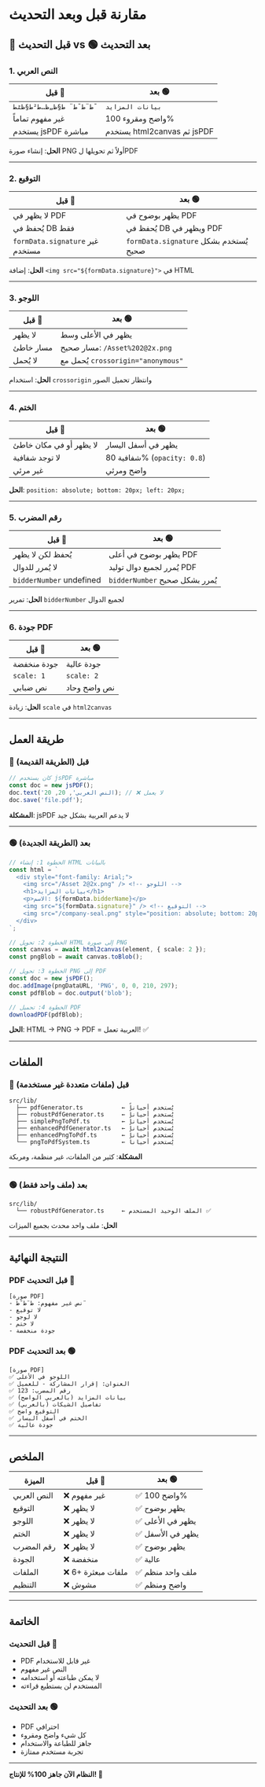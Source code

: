 # مقارنة قبل وبعد التحديث

## 🔴 قبل التحديث vs 🟢 بعد التحديث

### 1. النص العربي

| قبل 🔴 | بعد 🟢 |
|--------|--------|
| `ط¨ط¯ط¨ ط§ظ„ظ…ط²ط§ظٹط¯` | `بيانات المزايد` |
| غير مفهوم تماماً | واضح ومقروء 100% |
| يستخدم jsPDF مباشرة | يستخدم html2canvas ثم jsPDF |

**الحل**: إنشاء صورة PNG أولاً ثم تحويلها لPDF

---

### 2. التوقيع

| قبل 🔴 | بعد 🟢 |
|--------|--------|
| لا يظهر في PDF | يظهر بوضوح في PDF |
| يُحفظ في DB فقط | يُحفظ في DB ويظهر في PDF |
| `formData.signature` غير مستخدم | `formData.signature` يُستخدم بشكل صحيح |

**الحل**: إضافة `<img src="${formData.signature}">` في HTML

---

### 3. اللوجو

| قبل 🔴 | بعد 🟢 |
|--------|--------|
| لا يظهر | يظهر في الأعلى وسط |
| مسار خاطئ | مسار صحيح: `/Asset%202@2x.png` |
| لا يُحمل | يُحمل مع `crossorigin="anonymous"` |

**الحل**: استخدام `crossorigin` وانتظار تحميل الصور

---

### 4. الختم

| قبل 🔴 | بعد 🟢 |
|--------|--------|
| لا يظهر أو في مكان خاطئ | يظهر في أسفل اليسار |
| لا توجد شفافية | شفافية 80% (`opacity: 0.8`) |
| غير مرئي | واضح ومرئي |

**الحل**: `position: absolute; bottom: 20px; left: 20px;`

---

### 5. رقم المضرب

| قبل 🔴 | بعد 🟢 |
|--------|--------|
| يُحفظ لكن لا يظهر | يظهر بوضوح في أعلى PDF |
| لا يُمرر للدوال | يُمرر لجميع دوال توليد PDF |
| `bidderNumber` undefined | `bidderNumber` يُمرر بشكل صحيح |

**الحل**: تمرير `bidderNumber` لجميع الدوال

---

### 6. جودة PDF

| قبل 🔴 | بعد 🟢 |
|--------|--------|
| جودة منخفضة | جودة عالية |
| `scale: 1` | `scale: 2` |
| نص ضبابي | نص واضح وحاد |

**الحل**: زيادة `scale` في `html2canvas`

---

## طريقة العمل

### 🔴 قبل (الطريقة القديمة)

```typescript
// كان يستخدم jsPDF مباشرة
const doc = new jsPDF();
doc.text('النص العربي', 20, 20); // ❌ لا يعمل
doc.save('file.pdf');
```

**المشكلة**: jsPDF لا يدعم العربية بشكل جيد

---

### 🟢 بعد (الطريقة الجديدة)

```typescript
// الخطوة 1: إنشاء HTML بالبيانات
const html = `
  <div style="font-family: Arial;">
    <img src="/Asset 2@2x.png" /> <!-- اللوجو -->
    <h1>بيانات المزايد</h1>
    <p>الاسم: ${formData.bidderName}</p>
    <img src="${formData.signature}" /> <!-- التوقيع -->
    <img src="/company-seal.png" style="position: absolute; bottom: 20px; left: 20px;" /> <!-- الختم -->
  </div>
`;

// الخطوة 2: تحويل HTML إلى صورة PNG
const canvas = await html2canvas(element, { scale: 2 });
const pngBlob = await canvas.toBlob();

// الخطوة 3: تحويل PNG إلى PDF
const doc = new jsPDF();
doc.addImage(pngDataURL, 'PNG', 0, 0, 210, 297);
const pdfBlob = doc.output('blob');

// الخطوة 4: تحميل PDF
downloadPDF(pdfBlob);
```

**الحل**: HTML → PNG → PDF = العربية تعمل! ✅

---

## الملفات

### 🔴 قبل (ملفات متعددة غير مستخدمة)

```
src/lib/
  ├── pdfGenerator.ts           ← يُستخدم أحياناً
  ├── robustPdfGenerator.ts     ← يُستخدم أحياناً
  ├── simplePngToPdf.ts         ← يُستخدم أحياناً
  ├── enhancedPdfGenerator.ts   ← يُستخدم أحياناً
  ├── enhancedPngToPdf.ts       ← يُستخدم أحياناً
  └── pngToPdfSystem.ts         ← يُستخدم أحياناً
```

**المشكلة**: كثير من الملفات، غير منظمة، ومربكة

---

### 🟢 بعد (ملف واحد فقط)

```
src/lib/
  └── robustPdfGenerator.ts     ← الملف الوحيد المستخدم ✅
```

**الحل**: ملف واحد محدث بجميع الميزات

---

## النتيجة النهائية

### PDF قبل التحديث 🔴
```
[صورة PDF]
- نص غير مفهوم: ط¨ط¯ط¨
- لا توقيع
- لا لوجو
- لا ختم
- جودة منخفضة
```

### PDF بعد التحديث 🟢
```
[صورة PDF]
✅ اللوجو في الأعلى
✅ العنوان: إقرار المشاركة - للعميل
✅ رقم المضرب: 123
✅ بيانات المزايد (بالعربي الواضح)
✅ تفاصيل الشيكات (بالعربي)
✅ التوقيع واضح
✅ الختم في أسفل اليسار
✅ جودة عالية
```

---

## الملخص

| الميزة | قبل 🔴 | بعد 🟢 |
|--------|--------|--------|
| النص العربي | ❌ غير مفهوم | ✅ واضح 100% |
| التوقيع | ❌ لا يظهر | ✅ يظهر بوضوح |
| اللوجو | ❌ لا يظهر | ✅ يظهر في الأعلى |
| الختم | ❌ لا يظهر | ✅ يظهر في الأسفل |
| رقم المضرب | ❌ لا يظهر | ✅ يظهر بوضوح |
| الجودة | ❌ منخفضة | ✅ عالية |
| الملفات | ❌ 6+ ملفات مبعثرة | ✅ ملف واحد منظم |
| التنظيم | ❌ مشوش | ✅ واضح ومنظم |

---

## الخاتمة

### قبل التحديث 🔴
- PDF غير قابل للاستخدام
- النص غير مفهوم
- لا يمكن طباعته أو استخدامه
- المستخدم لن يستطيع قراءته

### بعد التحديث 🟢
- PDF احترافي
- كل شيء واضح ومقروء
- جاهز للطباعة والاستخدام
- تجربة مستخدم ممتازة

---

**النظام الآن جاهز 100% للإنتاج! 🎉**

